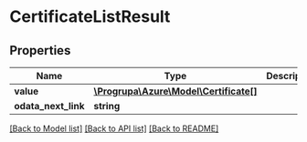 # CertificateListResult

## Properties
Name | Type | Description | Notes
------------ | ------------- | ------------- | -------------
**value** | [**\Progrupa\Azure\Model\Certificate[]**](Certificate.md) |  | [optional] 
**odata_next_link** | **string** |  | [optional] 

[[Back to Model list]](../README.md#documentation-for-models) [[Back to API list]](../README.md#documentation-for-api-endpoints) [[Back to README]](../README.md)


